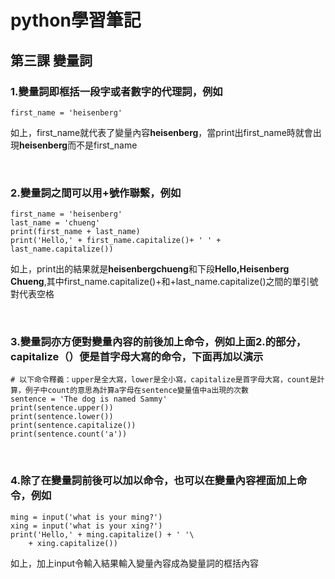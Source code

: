 # python學習筆記

## 第三課 變量詞

### 1.變量詞即框括一段字或者數字的代理詞，例如

```
first_name = 'heisenberg'
```

如上，first_name就代表了變量內容**heisenberg**，當print出first_name時就會出現**heisenberg**而不是first_name

&nbsp;

### 2.變量詞之間可以用+號作聯繫，例如

```
first_name = 'heisenberg'
last_name = 'chueng'
print(first_name + last_name)
print('Hello,' + first_name.capitalize()+ ' ' + last_name.capitalize())
```

如上，print出的結果就是**heisenbergchueng**和下段**Hello,Heisenberg Chueng**,其中first_name.capitalize()+和+last_name.capitalize()之間的單引號對代表空格

&nbsp;

### 3.變量詞亦方便對變量內容的前後加上命令，例如上面2.的部分，capitalize（）便是首字母大寫的命令，下面再加以演示

```
# 以下命令釋義：upper是全大寫，lower是全小寫，capitalize是首字母大寫，count是計算，例子中count的意思為計算a字母在sentence變量值中a出現的次數
sentence = 'The dog is named Sammy'
print(sentence.upper())
print(sentence.lower())
print(sentence.capitalize())
print(sentence.count('a'))
```

&nbsp;

### 4.除了在變量詞前後可以加以命令，也可以在變量內容裡面加上命令，例如

```
ming = input('what is your ming?')
xing = input('what is your xing?')
print('Hello,' + ming.capitalize() + ' '\
    + xing.capitalize())
```

如上，加上input令輸入結果輸入變量內容成為變量詞的框括內容
